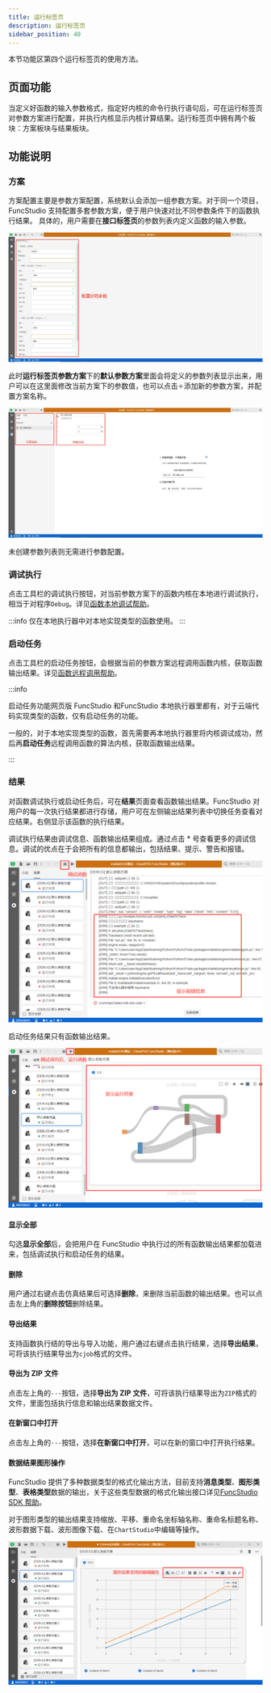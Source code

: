 ```yaml
---
title: 运行标签页
description: 运行标签页
sidebar_position: 40
---
```


本节功能区第四个运行标签页的使用方法。

## 页面功能

当定义好函数的输入参数格式，指定好内核的命令行执行语句后，可在运行标签页对参数方案进行配置，并执行内核显示内核计算结果。运行标签页中拥有两个板块：方案板块与结果板块。

## 功能说明

### 方案

方案配置主要是参数方案配置，系统默认会添加一组参数方案。对于同一个项目，FuncStudio 支持配置多套参数方案，便于用户快速对比不同参数条件下的函数执行结果。
具体的，用户需要在**接口标签页**的参数列表内定义函数的输入参数。

![参数定义](./1.png)

此时**运行标签页参数方案**下的**默认参数方案**里面会将定义的参数列表显示出来，用户可以在这里面修改当前方案下的参数值，也可以点击`＋`添加新的参数方案，并配置方案名称。

![参数方案配置](./2.png)

未创建参数列表则无需进行参数配置。

### 调试执行

点击工具栏的调试执行按钮，对当前参数方案下的函数内核在本地进行调试执行，相当于对程序`Debug`。详见[函数本地调试帮助](../../../basic/debug/index.md)。

:::info
仅在本地执行器中对本地实现类型的函数使用。
:::

### 启动任务

点击工具栏的启动任务按钮，会根据当前的参数方案远程调用函数内核，获取函数输出结果。详见[函数远程调用帮助](../../../basic/remote/index.md)。

:::info

启动任务功能网页版 FuncStudio 和FuncStudio 本地执行器里都有，对于云端代码实现类型的函数，仅有启动任务的功能。

一般的，对于本地实现类型的函数，首先需要再本地执行器里将内核调试成功，然后再**启动任务**远程调用函数的算法内核，获取函数输出结果。

:::

### 结果

对函数调试执行或启动任务后，可在**结果**页面查看函数输出结果。FuncStudio 对用户的每一次执行结果都进行存储，用户可在左侧输出结果列表中切换任务查看对应结果。右侧显示该函数的执行结果。

调试执行结果由调试信息、函数输出结果组成。通过点击 * 号查看更多的调试信息。调试的优点在于会把所有的信息都输出，包括结果、提示、警告和报错。

![调试执行](./3.png)

启动任务结果只有函数输出结果。

![启动任务](./4.png)

#### 显示全部

勾选**显示全部**后，会把用户在 FuncStudio 中执行过的所有函数输出结果都加载进来，包括调试执行和启动任务的结果。

#### 删除

用户通过右键点击仿真结果后可选择**删除**，来删除当前函数的输出结果。也可以点击左上角的**删除按钮**删除结果。

#### 导出结果

支持函数执行结的导出与导入功能，用户通过右键点击执行结果，选择**导出结果**，可将该执行结果导出为`cjob`格式的文件。

#### 导出为 ZIP 文件

点击左上角的`···`按钮，选择**导出为 ZIP 文件**，可将该执行结果导出为`ZIP`格式的文件，里面包括执行信息和输出结果数据文件。

#### 在新窗口中打开 

点击左上角的`···`按钮，选择**在新窗口中打开**，可以在新的窗口中打开执行结果。

#### 数据结果图形操作

FuncStudio 提供了多种数据类型的格式化输出方法，目前支持**消息类型**、**图形类型**、**表格类型**数据的输出，关于这些类型数据的格式化输出接口详见[FuncStudio SDK 帮助](../../../simstudio-sdk/index.md)。

对于图形类型的输出结果支持缩放、平移、重命名坐标轴名称、重命名标题名称、波形数据下载、波形图像下载、在`ChartStudio`中编辑等操作。

![图形结果支持编辑操作](./5.png)


